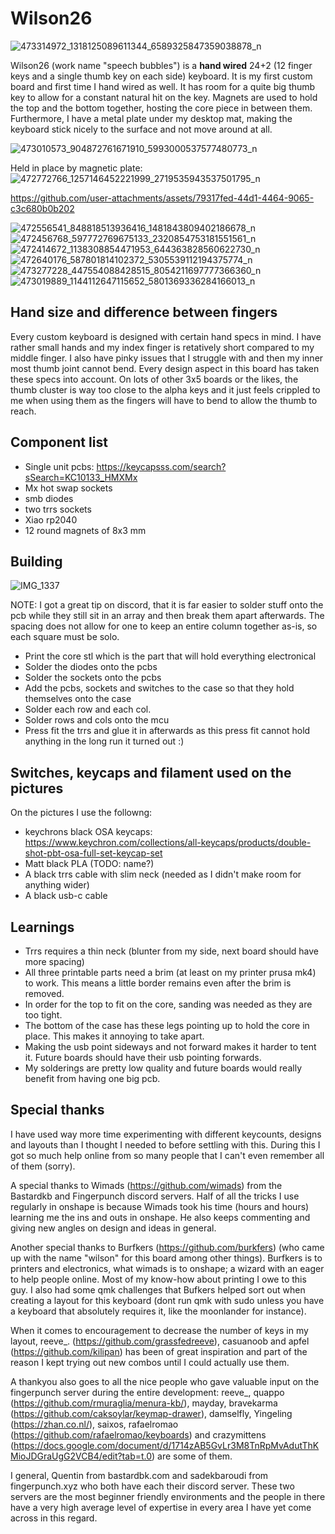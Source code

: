 # Wilson26

![473314972_1318125089611344_6589325847359038878_n](https://github.com/user-attachments/assets/bf088cc3-37b3-4999-87c5-77e21fddf444)

Wilson26 (work name "speech bubbles") is a **hand wired** 24+2 (12 finger keys and a single thumb key on each side) keyboard. It is my first custom board and first time I hand wired as well. It has room for a quite big thumb key to allow for a constant natural hit on the key. Magnets are used to hold the top and the bottom together, hosting the core piece in between them. Furthermore, I have a metal plate under my desktop mat, making the keyboard stick nicely to the surface and not move around at all.

![473010573_904872761671910_5993000537577480773_n](https://github.com/user-attachments/assets/3483d01d-1c4e-4dd8-b891-cfa4471822bf)

Held in place by magnetic plate:
![472772766_1257146452221999_2719535943537501795_n](https://github.com/user-attachments/assets/ed20e3dc-251f-4ec3-828f-954fe8dc0996)

https://github.com/user-attachments/assets/79317fed-44d1-4464-9065-c3c680b0b202

![472556541_848818513936416_1481843809402186678_n](https://github.com/user-attachments/assets/1e7b5808-f509-417c-8b83-c07ec8926bec)
![472456768_597772769675133_2320854753181551561_n](https://github.com/user-attachments/assets/d48369fb-ca09-4798-a107-47da70ed45bc)
![472414672_1138308854471953_644363828560622730_n](https://github.com/user-attachments/assets/3dc8a996-4241-443d-b0c9-1d1c4074bff9)
![472640176_587801814102372_5305539112194375774_n](https://github.com/user-attachments/assets/8a1a3320-a25f-45ee-a16f-a55a6485759d)
![473277228_447554088428515_8054211697777366360_n](https://github.com/user-attachments/assets/d05c6684-8e71-410e-a874-675597c8c9a5)
![473019889_1144112647115652_5801369336284166013_n](https://github.com/user-attachments/assets/60772948-3ce4-41b8-ac71-930f2022a9e4)

## Hand size and difference between fingers
Every custom keyboard is designed with certain hand specs in mind. I have rather small hands and my index finger is retatively short compared to my middle finger. I also have pinky issues that I struggle with and then my inner most thumb joint cannot bend. Every design aspect in this board has taken these specs into account. On lots of other 3x5 boards or the likes, the thumb cluster is way too close to the alpha keys and it just feels crippled to me when using them as the fingers will have to bend to allow the thumb to reach.

## Component list
- Single unit pcbs: https://keycapsss.com/search?sSearch=KC10133_HMXMx
- Mx hot swap sockets
- smb diodes
- two trrs sockets
- Xiao rp2040
- 12 round magnets of 8x3 mm

## Building

![IMG_1337](https://github.com/user-attachments/assets/3e4f5137-cf87-43e9-a498-8a0810d80b8e)

NOTE: I got a great tip on discord, that it is far easier to solder stuff onto the pcb while they still sit in an array and then break them apart afterwards. The spacing does not allow for one to keep an entire column together as-is, so each square must be solo.
- Print the core stl which is the part that will hold everything electronical
- Solder the diodes onto the pcbs
- Solder the sockets onto the pcbs
- Add the pcbs, sockets and switches to the case so that they hold themselves onto the case
- Solder each row and each col.
- Solder rows and cols onto the mcu
- Press fit the trrs and glue it in afterwards as this press fit cannot hold anything in the long run it turned out :)

## Switches, keycaps and filament used on the pictures
On the pictures I use the followng:
- keychrons black OSA keycaps: https://www.keychron.com/collections/all-keycaps/products/double-shot-pbt-osa-full-set-keycap-set
- Matt black PLA (TODO: name?)
- A black trrs cable with slim neck (needed as I didn't make room for anything wider)
- A black usb-c cable

## Learnings
- Trrs requires a thin neck (blunter from my side, next board should have more spacing)
- All three printable parts need a brim (at least on my printer prusa mk4) to work. This means a little border remains even after the brim is removed.
- In order for the top to fit on the core, sanding was needed as they are too tight.
- The bottom of the case has these legs pointing up to hold the core in place. This makes it annoying to take apart.
- Making the usb point sideways and not forward makes it harder to tent it. Future boards should have their usb pointing forwards.
- My solderings are pretty low quality and future boards would really benefit from having one big pcb.

## Special thanks
I have used way more time experimenting with different keycounts, designs and layouts than I thought I needed to before settling with this. During this I got so much help online from so many people that I can't even remember all of them (sorry).  

A special thanks to Wimads (https://github.com/wimads) from the Bastardkb and Fingerpunch discord servers. Half of all the tricks I use regularly in onshape is because Wimads took his time (hours and hours) learning me the ins and outs in onshape. He also keeps commenting and giving new angles on design and ideas in general.

Another special thanks to Burfkers (https://github.com/burkfers) (who came up with the name "wilson" for this board among other things). Burfkers is to printers and electronics, what wimads is to onshape; a wizard with an eager to help people online. Most of my know-how about printing I owe to this guy. I also had some qmk challenges that Bufkers helped sort out when creating a layout for this keyboard (dont run qmk with sudo unless you have a keyboard that absolutely requires it, like the moonlander for instance).

When it comes to encouragement to decrease the number of keys in my layout, reeve_. (https://github.com/grassfedreeve), casuanoob and apfel (https://github.com/kilipan) has been of great inspiration and part of the reason I kept trying out new combos until I could actually use them.

A thankyou also goes to all the nice people who gave valuable input on the fingerpunch server during the entire development: reeve_, quappo (https://github.com/rmuraglia/menura-kb/), mayday, bravekarma (https://github.com/caksoylar/keymap-drawer), damselfly, Yingeling (https://zhan.co.nl/), saixos, rafaelromao (https://github.com/rafaelromao/keyboards) and crazymittens (https://docs.google.com/document/d/1714zAB5GvLr3M8TnRpMvAdutThKMioJDGraUgG2VCB4/edit?tab=t.0) are some of them.

I general, Quentin from bastardbk.com and sadekbaroudi from fingerpunch.xyz who both have each their discord server. These two servers are the most beginner friendly environments and the people in there have a very high average level of expertise in every area I have yet come across in this regard.
